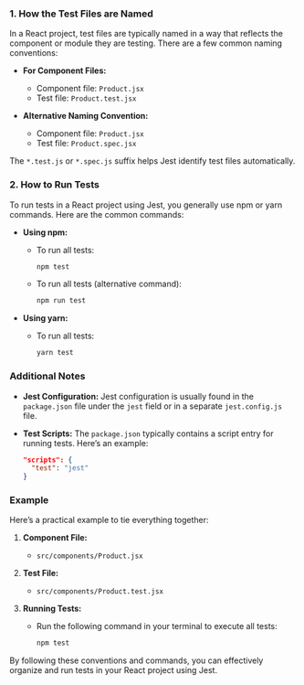 ### 1. How the Test Files are Named

In a React project, test files are typically named in a way that reflects the component or module they are testing. There are a few common naming conventions:

- **For Component Files:**
  - Component file: `Product.jsx`
  - Test file: `Product.test.jsx`

- **Alternative Naming Convention:**
  - Component file: `Product.jsx`
  - Test file: `Product.spec.jsx`

The `*.test.js` or `*.spec.js` suffix helps Jest identify test files automatically.

### 2. How to Run Tests

To run tests in a React project using Jest, you generally use npm or yarn commands. Here are the common commands:

- **Using npm:**
  - To run all tests: 
    ```bash
    npm test
    ```
  - To run all tests (alternative command):
    ```bash
    npm run test
    ```

- **Using yarn:**
  - To run all tests:
    ```bash
    yarn test
    ```

### Additional Notes

- **Jest Configuration:**
  Jest configuration is usually found in the `package.json` file under the `jest` field or in a separate `jest.config.js` file.
  
- **Test Scripts:**
  The `package.json` typically contains a script entry for running tests. Here’s an example:

  ```json
  "scripts": {
    "test": "jest"
  }
  ```

### Example

Here’s a practical example to tie everything together:

1. **Component File:**
   - `src/components/Product.jsx`

2. **Test File:**
   - `src/components/Product.test.jsx`

3. **Running Tests:**
   - Run the following command in your terminal to execute all tests:

     ```bash
     npm test
     ```

By following these conventions and commands, you can effectively organize and run tests in your React project using Jest.